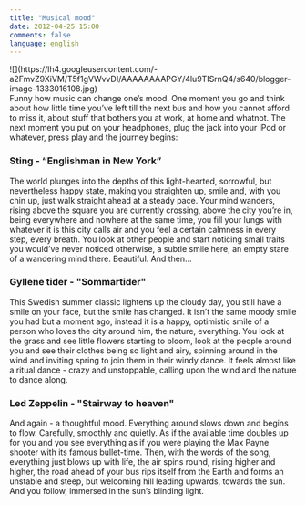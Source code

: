 ```yaml
---
title: "Musical mood"
date: 2012-04-25 15:00
comments: false
language: english
---
```


<div class="fotorama" data-width="100%" data-allowfullscreen="native">
    ![](https://lh4.googleusercontent.com/-a2FmvZ9XiVM/T5f1gVWvvDI/AAAAAAAAPGY/4lu9TISrnQ4/s640/blogger-image-1333016108.jpg)
</div>
Funny how music can change one’s mood. One moment you go and think about how little time you’ve left till the next bus and how you cannot afford to miss it, about stuff that bothers you at work, at home and whatnot. The next moment you put on your headphones, plug the jack into your iPod or whatever, press play and the journey begins:

### Sting - “Englishman in New York”

The world plunges into the depths of this light-hearted, sorrowful, but nevertheless happy state, making you straighten up, smile and, with you chin up, just walk straight ahead at a steady pace. Your mind wanders, rising above the square you are currently crossing, above the city you’re in, being everywhere and nowhere at the same time, you fill your lungs with whatever it is this city calls air and you feel a certain calmness in every step, every breath. You look at other people and start noticing small traits you would’ve never noticed otherwise, a subtle smile here, an empty stare of a wandering mind there. Beautiful. And then…

### Gyllene tider - "Sommartider"

This Swedish summer classic lightens up the cloudy day, you still have a smile on your face, but the smile has changed. It isn’t the same moody smile you had but a moment ago, instead it is a happy, optimistic smile of a person who loves the city around him, the nature, everything. You look at the grass and see little flowers starting to bloom, look at the people around you and see their clothes being so light and airy, spinning around in the wind and inviting spring to join them in their windy dance. It feels almost like a ritual dance - crazy and unstoppable, calling upon the wind and the nature to dance along.

### Led Zeppelin - "Stairway to heaven"

And again - a thoughtful mood. Everything around slows down and begins to flow. Carefully, smoothly and quietly. As if the available time doubles up for you and you see everything as if you were playing the Max Payne shooter with its famous bullet-time. Then, with the words of the song, everything just blows up with life, the air spins round, rising higher and higher, the road ahead of your bus rips itself from the Earth and forms an unstable and steep, but welcoming hill leading upwards, towards the sun. And you follow, immersed in the sun’s blinding light.